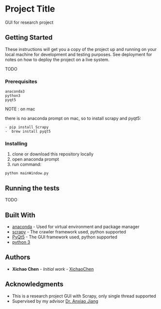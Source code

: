 # Project Title

GUI for research project

## Getting Started

These instructions will get you a copy of the project up and running on your local machine for development and testing purposes. See deployment for notes on how to deploy the project on a live system.

TODO

### Prerequisites

```
anaconda3
python3
pyqt5
```
NOTE :
on mac

there is no anaconda prompt on mac, so to install scrapy and pyqt5:
```
- pip install Scrapy
-  brew install pyqt5
```

### Installing

1. clone or download this repository locally
2. open anaconda prompt
3. run command:
```
python mainWindow.py
```


## Running the tests

TODO


## Built With

* [anaconda](https://www.anaconda.com/) - Used for virtual environment and package manager
* [scrapy](https://scrapy.org/) - The crawler framework used, python supported
* [PyQt5](https://www.qt.io/) - The GUI framework used, python supported
* [python 3](https://www.python.org/download/releases/3.0/)

## Authors

* **Xichao Chen** - *Initial work* - [XichaoChen](https://github.com/chenshaw1995)

## Acknowledgments

* This is a research project GUI with Scrapy, only single thread supported
* Supervised by my advisor [Dr. Anxiao Jiang](http://faculty.cse.tamu.edu/ajiang/)
